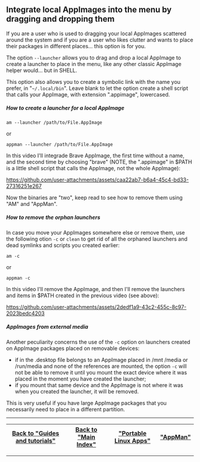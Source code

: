 ## Integrate local AppImages into the menu by dragging and dropping them
If you are a user who is used to dragging your local AppImages scattered around the system and if you are a user who likes clutter and wants to place their packages in different places... this option is for you.

The option `--launcher` allows you to drag and drop a local AppImage to create a launcher to place in the menu, like any other classic AppImage helper would... but in SHELL.

This option also allows you to create a symbolic link with the name you prefer, in "`~/.local/bin`". Leave blank to let the option create a shell script that calls your AppImage, with extension ".appimage", lowercased.

##### How to create a launcher for a local AppImage
```
am --launcher /path/to/File.AppImage
```
or
```
appman --launcher /path/to/File.AppImage
```
In this video I'll integrade Brave AppImage, the first time without a name, and the second time by choosing "brave" (NOTE, the ".appimage" in $PATH is a little shell script that calls the AppImage, not the whole AppImage):

https://github.com/user-attachments/assets/caa22ab7-b6a4-45c4-bd33-27316251e267

Now the binaries are "two", keep read to see how to remove them using "AM" and "AppMan".

##### How to remove the orphan launchers
In case you move your AppImages somewhere else or remove them, use the following otion `-c` or `clean` to get rid of all the orphaned launchers and dead symlinks and scripts you created earlier:
```
am -c
```
or
```
appman -c
```
In this video I'll remove the AppImage, and then I'll remove the launchers and items in $PATH created in the previous video (see above):

https://github.com/user-attachments/assets/2dedf1a9-43c2-455c-8c97-2023bedc4203

##### AppImages from external media
Another peculiarity concerns the use of the `-c` option on launchers created on AppImage packages placed on removable devices:
- if in the .desktop file belongs to an AppImage placed in /mnt /media or /run/media and none of the references are mounted, the option `-c` will not be able to remove it until you mount the exact device where it was placed in the moment you have created the launcher;
- if you mount that same device and the AppImage is not where it was when you created the launcher, it will be removed.

This is very useful if you have large AppImage packages that you necessarily need to place in a different partition.

------------------------------------------------------------------------

| [Back to "Guides and tutorials"](../../README.md#guides-and-tutorials) | [Back to "Main Index"](../../README.md#main-index) | ["Portable Linux Apps"](https://portable-linux-apps.github.io/) | [ "AppMan" ](https://github.com/ivan-hc/AppMan) |
| - | - | - | - |

------------------------------------------------------------------------
